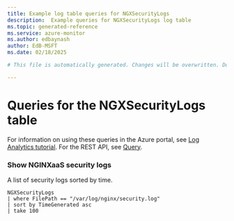 ```yaml
---
title: Example log table queries for NGXSecurityLogs
description:  Example queries for NGXSecurityLogs log table
ms.topic: generated-reference
ms.service: azure-monitor
ms.author: edbaynash
author: EdB-MSFT
ms.date: 02/18/2025

# This file is automatically generated. Changes will be overwritten. Do not change this file directly. 

---
```


# Queries for the NGXSecurityLogs table

For information on using these queries in the Azure portal, see [Log Analytics tutorial](/azure/azure-monitor/logs/log-analytics-tutorial). For the REST API, see [Query](/rest/api/loganalytics/query).


### Show NGINXaaS security logs  


A list of security logs sorted by time.  

```query
NGXSecurityLogs
| where FilePath == "/var/log/nginx/security.log"
| sort by TimeGenerated asc
| take 100
```


